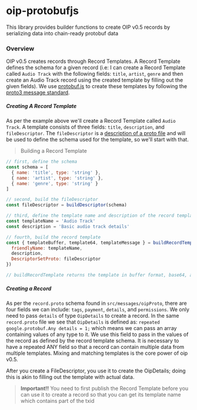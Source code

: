 # oip-protobufjs
This library provides builder functions to create OIP v0.5 records by serializing data into chain-ready protobuf data

### Overview
OIP v0.5 creates records through Record Templates. A Record Template defines the schema for a given record (i.e: I
can create a Record Template called `Audio Track` with the following fields: `title`, `artist`, `genre` and then create an
Audio Track record using the created template by filling out the given fields). We use 
[protobuf.js](https://github.com/protobufjs/protobuf.js) to create these templates by following the [proto3 message standard](https://developers.google.com/protocol-buffers/docs/proto3).

##### Creating A Record Template
As per the example above we'll create a Record Template called `Audio Track`. 
A template consists of three fields: `title`, `description`, and `fileDescriptor`. 
The `fileDescriptor` is a [description of a proto file](https://github.com/protocolbuffers/protobuf/blob/master/src/google/protobuf/descriptor.proto) and will be used to define
 the schema used for the template, so we'll start with that.

> Building a Record Template
```javascript
// first, define the schema
const schema = [
  { name: 'title', type: 'string' },
  { name: 'artist', type: 'string' },
  { name: 'genre', type: 'string' }
]

// second, build the fileDescriptor
const fileDescriptor = buildDescriptor(schema)

// third, define the template name and description of the record template
const templateName = 'Audio Track'
const description = 'Basic audio track details'

// fourth, build the record template
const { templateBuffer, template64, templateMessage } = buildRecordTemplate({
  friendlyName: templateName,
  description,
  DescriptorSetProto: fileDescriptor
})

// buildRecordTemplate returns the template in buffer format, base64, and as a protobuf.js message
```

##### Creating a Record

As per the `record.proto` schema found in `src/messages/oipProto`, there are four 
fields we can include: `tags`, `payment`, `details`, and `permissions`. We only need to 
pass `details` of type `OipDetails` to create a record. In the same `record.proto` file
we see that `OipDetails` is defined as: `repeated google.protobuf.Any details = 1;` which
means we can pass an array containing values of any type to it. We use this field to pass in the values of the record
as defined by the record template schema. It is necessary to have a repeated ANY field so that a record
can contain multiple data from multiple templates. Mixing and matching templates is the core power of 
oip v0.5. 

After you create a FileDescriptor, you use it to create the OipDetails; doing this is akin
to filling out the template with actual data. 

> **Important!!** You need to first publish the Record Template before you can use it to create a record so
that you can get its template name which contains part of the txid 


